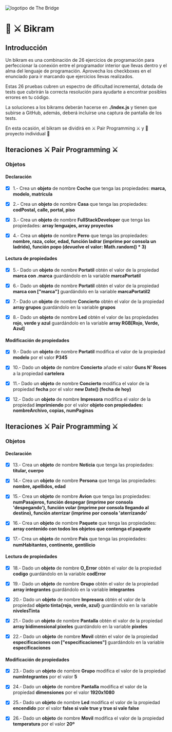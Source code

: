 ![logotipo de The Bridge](https://user-images.githubusercontent.com/27650532/77754601-e8365180-702b-11ea-8bed-5bc14a43f869.png "logotipo de The Bridge")

# :european_castle: :crossed_swords: Bikram

## Introducción

Un bikram es una combinación de 26 ejercicios de programación para perfeccionar la conexión entre el programador interior que llevas dentro y el alma del lenguaje de programación. Aprovecha los checkboxes en el enunciado para ir marcando que ejercicios llevas realizados.

Estas 26 pruebas cubren un espectro de dificultad incremental, dotada de tests que cubrirán la correcta resolución para ayudarte a encontrar posibles errores en tu código.

La soluciones a los bikrams deberán hacerse en **./index.js** y tienen que subirse a GitHub, además, deberá incluirse una captura de pantalla de los tests.

En esta ocasión, el bikram se dividirá en :crossed_swords: Pair Programming :crossed_swords: y :european_castle: proyecto individual :european_castle:

## Iteraciones :crossed_swords: Pair Programming :crossed_swords:

### Objetos

#### Declaración

- [x] 1.- Crea un **objeto** de nombre **Coche** que tenga las propiedades: **marca, modelo, matricula**

- [x] 2.- Crea un **objeto** de nombre **Casa** que tenga las propiedades: **codPostal, calle, portal, piso**

- [x] 3.- Crea un **objeto** de nombre **FullStackDeveloper** que tenga las propiedades: **array lenguajes, array proyectos**

- [x] 4.- Crea un **objeto** de nombre **Perro** que tenga las propiedades: **nombre, raza, color, edad, función ladrar (imprime por consola un ladrido), función popo (devuelve el valor: Math.random() \* 3)**

#### Lectura de propiedades

- [x] 5.- Dado un **objeto** de nombre **Portatil** obtén el valor de la propiedad **marca con .marca** guardándolo en la variable **marcaPortatil**

- [x] 6.- Dado un **objeto** de nombre **Portatil** obtén el valor de la propiedad **marca con ["marca"]** guardándolo en la variable **marcaPortatil2**

- [x] 7.- Dado un **objeto** de nombre **Concierto** obtén el valor de la propiedad **array grupos** guardándolo en la variable **grupos**

- [x] 8.- Dado un **objeto** de nombre **Led** obtén el valor de las propiedades **rojo, verde y azul** guardándolo en la variable **array RGB[Rojo, Verde, Azul]**

#### Modificación de propiedades

- [x] 9.- Dado un **objeto** de nombre **Portatil** modifica el valor de la propiedad **modelo** por el valor **P345**

- [x] 10.- Dado un **objeto** de nombre **Concierto** añade el valor **Guns N' Roses** a la propiedad **cartelera**

- [x] 11.- Dado un **objeto** de nombre **Concierto** modifica el valor de la propiedad **fecha** por el valor **new Date() (fecha de hoy)**

- [x] 12.- Dado un **objeto** de nombre **Impresora** modifica el valor de la propiedad **imprimiendo** por el valor **objeto con propiedades: nombreArchivo, copias, numPaginas**

## Iteraciones :crossed_swords: Pair Programming :crossed_swords:

### Objetos

#### Declaración

- [x] 13.- Crea un **objeto** de nombre **Noticia** que tenga las propiedades: **titular, cuerpo**

- [x] 14.- Crea un **objeto** de nombre **Persona** que tenga las propiedades: **nombre, apellidos, edad**

- [x] 15.- Crea un **objeto** de nombre **Avion** que tenga las propiedades: **numPasajeros, función despegar (imprime por consola 'despegando'), función volar (imprime por consola llegando al destino), función aterrizar (imprime por consola 'aterrizando'**

- [x] 16.- Crea un **objeto** de nombre **Paquete** que tenga las propiedades: **array contenido con todos los objetos que contenga el paquete**

- [x] 17.- Crea un **objeto** de nombre **Pais** que tenga las propiedades: **numHabitantes, continente, gentilicio**

#### Lectura de propiedades

- [x] 18.- Dado un **objeto** de nombre **O_Error** obtén el valor de la propiedad **codigo** guardándolo en la variable **codError**

- [x] 19.- Dado un **objeto** de nombre **Grupo** obtén el valor de la propiedad **array integrantes** guardándolo en la variable **integrantes**

- [x] 20.- Dado un **objeto** de nombre **Impresora** obtén el valor de la propiedad **objeto tinta{rojo, verde, azul}** guardándolo en la variable **nivelesTinta**

- [x] 21.- Dado un **objeto** de nombre **Pantalla** obtén el valor de la propiedad **array bidimensional pixeles** guardándolo en la variable **pixeles**

- [x] 22.- Dado un **objeto** de nombre **Movil** obtén el valor de la propiedad **especificaciones con ["especificaciones"]** guardándolo en la variable **especificaciones**

#### Modificación de propiedades

- [x] 23.- Dado un **objeto** de nombre **Grupo** modifica el valor de la propiedad **numIntegrantes** por el valor **5**

- [x] 24.- Dado un **objeto** de nombre **Pantalla** modifica el valor de la propiedad **dimensiones** por el valor **1920x1080**

- [x] 25.- Dado un **objeto** de nombre **Led** modifica el valor de la propiedad **encendido** por el valor **false si vale true y true si vale false**

- [x] 26.- Dado un **objeto** de nombre **Movil** modifica el valor de la propiedad **temperatura** por el valor **20º**
